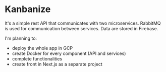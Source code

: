 # Kanbanize

It's a simple rest API that communicates with two microservices. RabbitMQ is used for communication between services. Data are stored in Firebase.

I'm planning to:
- deploy the whole app in GCP
- create Docker for every component (API and services)
- complete functionalities 
- create front in Next.js as a separate project

